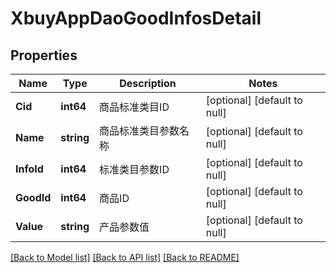 # XbuyAppDaoGoodInfosDetail

## Properties
Name | Type | Description | Notes
------------ | ------------- | ------------- | -------------
**Cid** | **int64** | 商品标准类目ID | [optional] [default to null]
**Name** | **string** | 商品标准类目参数名称 | [optional] [default to null]
**InfoId** | **int64** | 标准类目参数ID | [optional] [default to null]
**GoodId** | **int64** | 商品ID | [optional] [default to null]
**Value** | **string** | 产品参数值 | [optional] [default to null]

[[Back to Model list]](../README.md#documentation-for-models) [[Back to API list]](../README.md#documentation-for-api-endpoints) [[Back to README]](../README.md)

